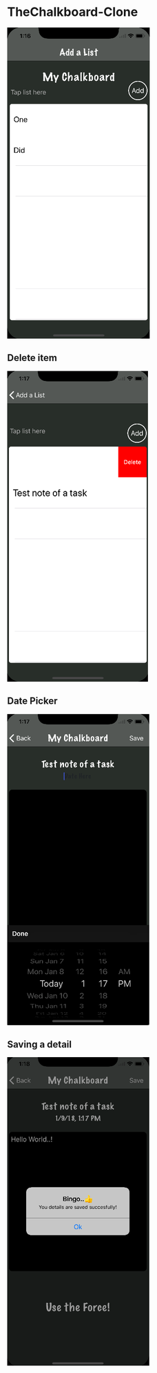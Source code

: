# TheChalkboard-Clone

![Alt Image Text](img/main.png)

## Delete item
![Alt Image Text](img/delete.png)

## Date Picker
![Alt Image Text](img/date.png)

## Saving a detail
![Alt Image Text](img/save.png)
